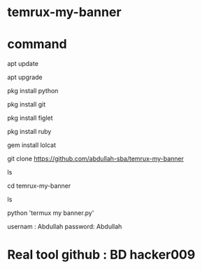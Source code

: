 # temrux-my-banner
# command

apt update

apt upgrade

pkg install python

pkg install git

pkg install figlet

pkg install ruby

gem install lolcat

git clone https://github.com/abdullah-sba/temrux-my-banner

ls

cd temrux-my-banner

ls

python 'termux my banner.py'

usernam : Abdullah
password: Abdullah

# Real tool github : BD hacker009
